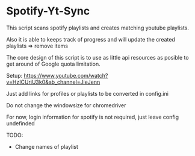 # Spotify-Yt-Sync

This script scans spotify playlists and creates matching youtube playlists.

Also it is able to keeps track of progress and will update the created playlists => remove items

The core design of this script is to use as little api resources as posible to get around of Google quota limitation.

Setup:
https://www.youtube.com/watch?v=HzICUriU3k0&ab_channel=JieJenn

Just add links for profiles or playlists to be converted in config.ini



Do not change the windowsize for chromedriver


For now, login information for spotify is not required, just leave config undefinded


TODO:
- Change names of playlist
